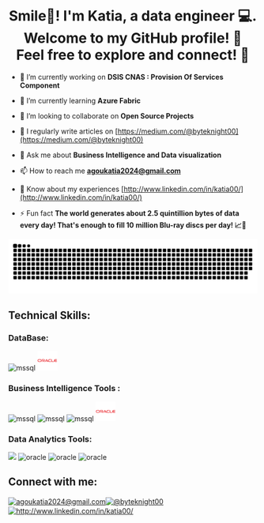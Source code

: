 <h1 align="center"> Smile📸! I'm Katia, a data engineer 💻. Welcome to my GitHub profile! 🚀 Feel free to explore and connect! 🤝</h1>

- 🔭 I’m currently working on **DSIS CNAS : Provision Of Services Component**

- 🌱 I’m currently learning **Azure Fabric**

- 👯 I’m looking to collaborate on **Open Source Projects**

- 📝 I regularly write articles on [https://medium.com/@byteknight00](https://medium.com/@byteknight00)

- 💬 Ask me about **Business Intelligence and Data visualization**

- 📫 How to reach me **agoukatia2024@gmail.com**

- 📄 Know about my experiences [http://www.linkedin.com/in/katia00/](http://www.linkedin.com/in/katia00/)

- ⚡ Fun fact **The world generates about 2.5 quintillion bytes of data every day! That's enough to fill 10 million Blu-ray discs per day! 📈💾**



<div align="center">
  


<picture>
  <source media="(prefers-color-scheme: dark)" srcset="https://raw.githubusercontent.com/platane/platane/output/github-contribution-grid-snake-dark.svg">
  <source media="(prefers-color-scheme: light)" srcset="https://raw.githubusercontent.com/platane/platane/output/github-contribution-grid-snake.svg">
  <img alt="github contribution grid snake animation" src="https://raw.githubusercontent.com/platane/platane/output/github-contribution-grid-snake.svg">
</picture>

</div>




<h2 align="left">Technical Skills:</h2>
<h3 align="left">DataBase:</h3>
<p align="left">  <img src="https://img.icons8.com/?size=100&id=laYYF3dV0Iew&format=png&color=000000" alt="mssql" width="40" height="40"/>   <img src="https://raw.githubusercontent.com/devicons/devicon/master/icons/oracle/oracle-original.svg" alt="oracle" width="40" height="40"/> 
</p>

<h3 align="left">Business Intelligence Tools :</h3>
<p align="left"> <img src="https://img.icons8.com/?size=100&id=Ny0t2MYrJ70p&format=png&color=000000" alt="mssql" width="40" height="40"/>
  <img src="https://img.icons8.com/?size=100&id=laYYF3dV0Iew&format=png&color=000000" alt="mssql" width="40" height="40"/>
 <img src="https://img.icons8.com/?size=100&id=B-Idie2ABd2i&format=png&color=000000" alt="mssql" width="40" height="40"/> 
  <a href="https://www.oracle.com/" target="_blank" rel="noreferrer"> <img src="https://raw.githubusercontent.com/devicons/devicon/master/icons/oracle/oracle-original.svg" alt="oracle" width="40" height="40"/> </a>  
 </p>

 

<h3 align="left">Data Analytics Tools:</h3>
<p align="left">  <img src="https://img.icons8.com/?size=50&id=13441&format=png&color=000000" />   <img src="https://img.icons8.com/?size=100&id=7JREbec1RZXO&format=png&color=000000" alt="oracle" width="40" height="40"/> 
<img src="https://img.icons8.com/?size=100&id=117561&format=png&color=000000" alt="oracle" width="40" height="40"/> <img src="https://www.vectorlogo.zone/logos/apache_spark/apache_spark-ar21.svg" alt="oracle" width="40" height="40"/> 
</p>
 

  <h2 align="left">Connect with me:</h3>
<p align="left">
 <a href="agoukatia2024@gmail.com" >
    <img align="center" src="https://raw.githubusercontent.com/maurodesouza/profile-readme-generator/master/src/assets/icons/social/gmail/default.svg" alt="agoukatia2024@gmail.com"  height="30" width="40" /></a><a href="https://medium.com/@byteknight00"><img align="center" src="https://raw.githubusercontent.com/rahuldkjain/github-profile-readme-generator/master/src/images/icons/Social/medium.svg" alt="@byteknight00" height="30" width="40" /></a><a href="https://linkedin.com/in/http://www.linkedin.com/in/katia00/" target="blank"><img align="center" src="https://raw.githubusercontent.com/rahuldkjain/github-profile-readme-generator/master/src/images/icons/Social/linked-in-alt.svg" alt="http://www.linkedin.com/in/katia00/" height="30" width="40" /></a>
</p>
